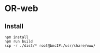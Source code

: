 # OR-web

## Install

```
npm install
npm run build
scp -r ./dist/* root@bmcIP:/usr/share/www/
````
